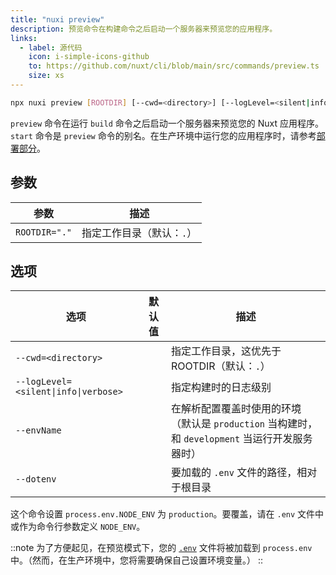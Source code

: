 ```yaml
---
title: "nuxi preview"
description: 预览命令在构建命令之后启动一个服务器来预览您的应用程序。
links:
  - label: 源代码
    icon: i-simple-icons-github
    to: https://github.com/nuxt/cli/blob/main/src/commands/preview.ts
    size: xs
---
```


<!--preview-cmd-->
```bash [终端]
npx nuxi preview [ROOTDIR] [--cwd=<directory>] [--logLevel=<silent|info|verbose>] [--envName] [--dotenv]
```
<!--/preview-cmd-->

`preview` 命令在运行 `build` 命令之后启动一个服务器来预览您的 Nuxt 应用程序。`start` 命令是 `preview` 命令的别名。在生产环境中运行您的应用程序时，请参考[部署部分](/docs/getting-started/deployment)。

## 参数

<!--preview-args-->
参数 | 描述
--- | ---
`ROOTDIR="."` | 指定工作目录（默认：`.`）
<!--/preview-args-->

## 选项

<!--preview-opts-->
选项 | 默认值 | 描述
--- | --- | ---
`--cwd=<directory>` |  | 指定工作目录，这优先于 ROOTDIR（默认：`.`）
`--logLevel=<silent\|info\|verbose>` |  | 指定构建时的日志级别
`--envName` |  | 在解析配置覆盖时使用的环境（默认是 `production` 当构建时，和 `development` 当运行开发服务器时）
`--dotenv` |  | 要加载的 `.env` 文件的路径，相对于根目录
<!--/preview-opts-->

这个命令设置 `process.env.NODE_ENV` 为 `production`。要覆盖，请在 `.env` 文件中或作为命令行参数定义 `NODE_ENV`。

::note
为了方便起见，在预览模式下，您的 [`.env`](/docs/guide/directory-structure/env) 文件将被加载到 `process.env` 中。（然而，在生产环境中，您将需要确保自己设置环境变量。）
::
